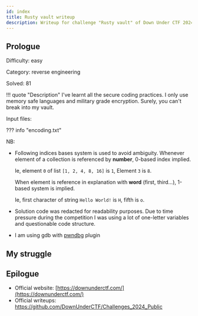 ```yaml
---
id: index
title: Rusty vault writeup
description: Writeup for challenge "Rusty vault" of Down Under CTF 2024
---
```


## Prologue

Difficulty: easy

Category: reverse engineering

Solved: 81

!!! quote "Description"
    I've learnt all the secure coding practices. I only use memory safe languages and military grade encryption. Surely, you can't break into my vault.

Input files:

??? info "encoding.txt"
    

NB:


* Following indices bases system is used to avoid ambiguity. Whenever element of a collection is referenced by **number**, 0-based index implied. 
 
  Ie, element `0` of list `[1, 2, 4, 8, 16]` is `1`, Element `3` is `8`.
  
  When element is reference in explanation with **word** (first, third...), 1-based system is implied.

  Ie, first character of string `Hello World!` is `H`, fifth is `o`.

* Solution code was redacted for readability purposes. Due to time pressure during the competition I was using a lot of one-letter variables and questionable code structure.

* I am using gdb with [pwndbg](https://github.com/pwndbg/pwndbg) plugin

## My struggle



## Epilogue

* Official website: [https://downunderctf.com/](https://downunderctf.com/)
* Official writeups: https://github.com/DownUnderCTF/Challenges_2024_Public
